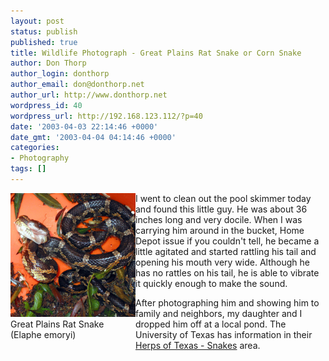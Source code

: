 ```yaml
---
layout: post
status: publish
published: true
title: Wildlife Photograph - Great Plains Rat Snake or Corn Snake
author: Don Thorp
author_login: donthorp
author_email: don@donthorp.net
author_url: http://www.donthorp.net
wordpress_id: 40
wordpress_url: http://192.168.123.112/?p=40
date: '2003-04-03 22:14:46 +0000'
date_gmt: '2003-04-04 04:14:46 +0000'
categories:
- Photography
tags: []
---
```

<div style="float:left"><a href='/content/uploads/2008/05/img_3572.jpg'><img src="/content/uploads/2008/05/img_3572.jpg" alt="Rat Snake" title="img_3572" width="200" class="alignnone size-medium wp-image-86" /></a><br />Great Plains Rat Snake<br/> (Elaphe emoryi)</div>
<p>I went to clean out the pool skimmer today and found this little guy. He was about 36 inches long and very docile. When I was carrying him around in the bucket, Home Depot issue if you couldn't tell, he became a little agitated and started rattling his tail and opening his mouth very wide.  Although he has no rattles on his tail, he is able to vibrate it quickly enough to make the sound.</p>
<p>After photographing him and showing him to family and neighbors, my daughter and I dropped him off at a local pond. The University of Texas has information in their <a href="http://www.lifesci.utexas.edu/research/txherps/snakes/elaphe.emoryi.html" target="_blank">Herps of Texas - Snakes</a> area.</p>
